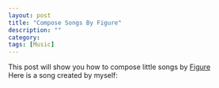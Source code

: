 ```yaml
---
layout: post
title: "Compose Songs By Figure"
description: ""
category: 
tags: [Music]
---
```


This post will show you how to compose little songs by [Figure](https://itunes.apple.com/us/app/figure/)     
Here is a song created by myself:    
<embed src="/assets/song/Happy.aif" width=300 height=60 type=audio/x-ms-aif controls="ControlPanel" autostart="false" loop="false" hidden="false"></embed>
